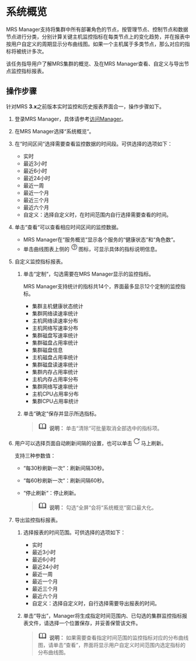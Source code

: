# 系统概览<a name="mrs_01_0107"></a>

MRS Manager支持将集群中所有部署角色的节点，按管理节点、控制节点和数据节点进行分类，分别计算关键主机监控指标在每类节点上的变化趋势，并在报表中按用户自定义的周期显示分布曲线图。如果一个主机属于多类节点，那么对应的指标将被统计多次。

该任务指导用户了解MRS集群的概览、及在MRS Manager查看、自定义与导出节点监控指标报表。

## 操作步骤<a name="zh-cn_topic_0134397466_section13847123618347"></a>

针对MRS  **3.x**之前版本实时监控和历史报表界面合一，操作步骤如下。

1.  登录MRS Manager，具体请参考[访问Manager](访问Manager-2.md)。
2.  在MRS Manager选择“系统概览“。
3.  在“时间区间“选择需要查看监控数据的时间段。可供选择的选项如下：
    -   实时
    -   最近3小时
    -   最近6小时
    -   最近24小时
    -   最近一周
    -   最近一个月
    -   最近三个月
    -   最近六个月
    -   自定义：选择自定义时，在时间范围内自行选择需要查看的时间。

4.  单击“查看“可以查看相应时间区间的监控数据。
    -   MRS Manager在“服务概览“显示各个服务的“健康状态“和“角色数“。
    -   单击曲线图表上侧的![](figures/icon_mrs_question.png)图标，可显示具体的指标说明信息。

5.  自定义监控指标报表。
    1.  单击“定制“，勾选需要在MRS Manager显示的监控指标。

        MRS Manager支持统计的指标共14个，界面最多显示12个定制的监控指标。

        -   集群主机健康状态统计
        -   集群网络读速率统计
        -   主机网络读速率分布
        -   主机网络写速率分布
        -   集群磁盘写速率统计
        -   集群磁盘占用率统计
        -   集群磁盘信息
        -   主机磁盘占用率统计
        -   集群磁盘读速率统计
        -   集群内存占用率统计
        -   主机内存占用率分布
        -   集群网络写速率统计
        -   主机CPU占用率分布
        -   集群CPU占用率统计

    2.  单击“确定“保存并显示所选指标。

        >![](public_sys-resources/icon-note.gif) **说明：** 
        >单击“清除“可批量取消全部选中的指标项。


6.  用户可以选择页面自动刷新间隔的设置，也可以单击![](figures/icon_mrs_fresh_R-9.png)马上刷新。

    支持三种参数值：

    -   “每30秒刷新一次“：刷新间隔30秒。
    -   “每60秒刷新一次“：刷新间隔60秒。
    -   “停止刷新“：停止刷新。

        >![](public_sys-resources/icon-note.gif) **说明：** 
        >勾选“全屏“会将“系统概览“窗口最大化。


7.  导出监控指标报表。
    1.  选择报表的时间范围。可供选择的选项如下：
        -   实时
        -   最近3小时
        -   最近6小时
        -   最近24小时
        -   最近一周
        -   最近一个月
        -   最近三个月
        -   最近六个月
        -   自定义：选择自定义时，自行选择需要导出报表的时间。

    2.  单击“导出”，Manager将生成指定时间范围内、已勾选的集群监控指标报表文件，请选择一个位置保存，并妥善保管该文件。

        >![](public_sys-resources/icon-note.gif) **说明：** 
        >如果需要查看指定时间范围的监控指标对应的分布曲线图，请单击“查看”，界面将显示用户自定义时间范围内选定指标的分布曲线图。



